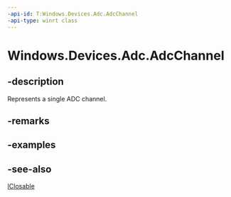 ----api-id: T:Windows.Devices.Adc.AdcChannel
-api-type: winrt class
---<!-- Class syntax.public class AdcChannel : Windows.Devices.Adc.IAdcChannel, Windows.Foundation.IClosable--># Windows.Devices.Adc.AdcChannel## -descriptionRepresents a single ADC channel.## -remarks## -examples## -see-also[IClosable](../windows.foundation/iclosable.md)